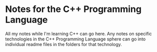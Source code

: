 # Notes for the C++ Programming Language

All my notes while I'm learning C++ can go here. Any notes on specific technologies in the C++ Programming Language sphere can go into individual readme files in the folders for that technology.